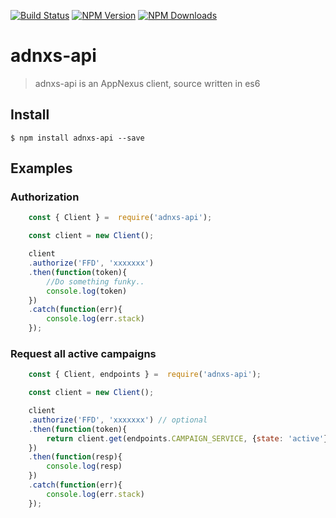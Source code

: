 [![Build Status][travis-image]][travis-url]
[![NPM Version][npm-image]][npm-url]
[![NPM Downloads][downloads-image]][downloads-url]

# adnxs-api

> adnxs-api is an AppNexus client, source written in es6

## Install

 	$ npm install adnxs-api --save

## Examples

### Authorization
```javascript
	const { Client } =  require('adnxs-api');

	const client = new Client();

	client
	.authorize('FFD', 'xxxxxxx')
	.then(function(token){
		//Do something funky..
		console.log(token)
	})
	.catch(function(err){
		console.log(err.stack)
	});
```

### Request all active campaigns
```javascript
	const { Client, endpoints } =  require('adnxs-api');

	const client = new Client();

	client
	.authorize('FFD', 'xxxxxxx') // optional
 	.then(function(token){
		return client.get(endpoints.CAMPAIGN_SERVICE, {state: 'active'});
	})
	.then(function(resp){
		console.log(resp)
	})
	.catch(function(err){
		console.log(err.stack)
	});

```
[npm-image]: https://badge.fury.io/js/adnxs-api.svg
[npm-url]: https://npmjs.org/package/adnxs-api
[downloads-image]: https://img.shields.io/npm/dm/adnxs-api.svg
[downloads-url]: https://npmjs.org/package/adnxs-api
[travis-image]: https://travis-ci.org/LukevdPalen/adnxs-api.svg?branch=master
[travis-url]: https://travis-ci.org/LukevdPalen/adnxs-api
